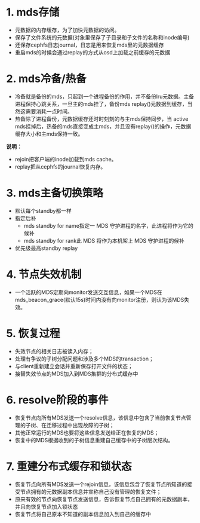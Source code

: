# 1. mds存储
 - 元数据的内存缓存，为了加快元数据的访问。
 - 保存了文件系统的元数据(对象里保存了子目录和子文件的名称和inode编号)
 - 还保存cephfs日志journal，日志是用来恢复mds里的元数据缓存
 - 重启mds的时候会通过replay的方式从osd上加载之前缓存的元数据

# 2. mds冷备/热备
 - 冷备就是备份的mds，只起到一个进程备份的作用，并不备份lru元数据。主备进程保持心跳关系，一旦主的mds挂了，备份mds replay()元数据到缓存，当然这需要消耗一点时间。
 - 热备除了进程备份，元数据缓存还时时刻刻的与主mds保持同步，当 active mds挂掉后，热备的mds直接变成主mds，并且没有replay()的操作，元数据缓存大小和主mds保持一致。

**说明：**
 - rejoin把客户端的inode加载到mds cache。
 - replay把从cephfs的journal恢复内存。

# 3. mds主备切换策略
 - 默认每个standby都一样
 - 指定后补
    - mds standby for name指定一 MDS 守护进程的名字，此进程将作为它的候补
    - mds standby for rank此 MDS 将作为本机架上 MDS 守护进程的候补
 - 优先级最高standby replay

# 4. 节点失效机制
 - 一个活跃的MDS定期向monitor发送交互信息，如果一个MDS在mds_beacon_grace(默认15s)时间内没有向monitor注册，则认为该MDS失效。

# 5. 恢复过程
 - 失效节点的相关日志被读入内存；
 - 处理有争议的子树分配问题和涉及多个MDS的transaction；
 - 与client重新建立会话并重新保存打开文件的状态；
 - 接替失效节点的MDS加入到MDS集群的分布式缓存中

# 6. resolve阶段的事件
 - 恢复节点向所有MDS发送一个resolve信息，该信息中包含了当前恢复节点管理的子树、在迁移过程中出现故障的子树；
 - 其他正常运行的MDS也要将这些信息发送给正在恢复的MDS；
 - 恢复中的MDS根据收到的子树信息重建自己缓存中的子树层次结构。

# 7. 重建分布式缓存和锁状态
 - 恢复节点向所有MDS发送一个rejoin信息，该信息包含了恢复节点所知道的接受节点拥有的元数据副本信息并宣称自己没有管理的恢复文件；
 - 原来有效的节点向恢复节点发送信息，告诉恢复节点自己拥有的元数据副本，并且向恢复节点加入锁状态
 - 恢复节点将自己原本不知道的副本信息加入到自己的缓存中

